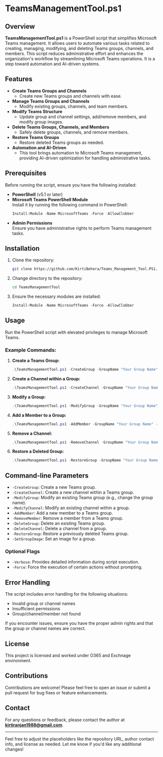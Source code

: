 # TeamsManagementTool.ps1

## Overview

**TeamsManagementTool.ps1** is a PowerShell script that simplifies Microsoft Teams management. It allows users to automate various tasks related to creating, managing, modifying, and deleting Teams groups, channels, and members. This script reduces administrative effort and enhances the organization's workflow by streamlining Microsoft Teams operations. It is a step toward automation and AI-driven systems.

## Features

- **Create Teams Groups and Channels**
  - Create new Teams groups and channels with ease.
- **Manage Teams Groups and Channels**
  - Modify existing groups, channels, and team members.
- **Modify Teams Structure**
  - Update group and channel settings, add/remove members, and modify group images.
- **Delete Teams Groups, Channels, and Members**
  - Safely delete groups, channels, and remove members.
- **Restore Teams Groups**
  - Restore deleted Teams groups as needed.
- **Automation and AI-Driven**
  - This tool brings automation to Microsoft Teams management, providing AI-driven optimization for handling administrative tasks.

## Prerequisites

Before running the script, ensure you have the following installed:

- **PowerShell** (v5.1 or later)
- **Microsoft Teams PowerShell Module**  
  Install it by running the following command in PowerShell:
  ```powershell
  Install-Module -Name MicrosoftTeams -Force -AllowClobber
  ```
- **Admin Permissions**  
  Ensure you have administrative rights to perform Teams management tasks.

## Installation

1. Clone the repository:
   ```bash
   git clone https://github.com/KirtiBehera/Teams_Management_Tool.PS1.git
   ```

2. Change directory to the repository:
   ```bash
   cd TeamsManagementTool
   ```

3. Ensure the necessary modules are installed:
   ```powershell
   Install-Module -Name MicrosoftTeams -Force -AllowClobber
   ```

## Usage

Run the PowerShell script with elevated privileges to manage Microsoft Teams.

### Example Commands:

1. **Create a Teams Group:**
   ```powershell
   .\TeamsManagementTool.ps1 -CreateGroup -GroupName "Your Group Name"
   ```

2. **Create a Channel within a Group:**
   ```powershell
   .\TeamsManagementTool.ps1 -CreateChannel -GroupName "Your Group Name" -ChannelName "Channel Name"
   ```

3. **Modify a Group:**
   ```powershell
   .\TeamsManagementTool.ps1 -ModifyGroup -GroupName "Your Group Name" -NewGroupName "Updated Group Name"
   ```

4. **Add a Member to a Group:**
   ```powershell
   .\TeamsManagementTool.ps1 -AddMember -GroupName "Your Group Name" -MemberEmail "user@example.com"
   ```

5. **Remove a Channel:**
   ```powershell
   .\TeamsManagementTool.ps1 -RemoveChannel -GroupName "Your Group Name" -ChannelName "Channel Name"
   ```

6. **Restore a Deleted Group:**
   ```powershell
   .\TeamsManagementTool.ps1 -RestoreGroup -GroupName "Your Group Name"
   ```

## Command-line Parameters

- `-CreateGroup`: Create a new Teams group.
- `-CreateChannel`: Create a new channel within a Teams group.
- `-ModifyGroup`: Modify an existing Teams group (e.g., change the group name).
- `-ModifyChannel`: Modify an existing channel within a group.
- `-AddMember`: Add a new member to a Teams group.
- `-RemoveMember`: Remove a member from a Teams group.
- `-DeleteGroup`: Delete an existing Teams group.
- `-DeleteChannel`: Delete a channel from a group.
- `-RestoreGroup`: Restore a previously deleted Teams group.
- `-SetGroupImage`: Set an image for a group.

### Optional Flags

- `-Verbose`: Provides detailed information during script execution.
- `-Force`: Force the execution of certain actions without prompting.

## Error Handling

The script includes error handling for the following situations:
- Invalid group or channel names
- Insufficient permissions
- Group/channel/member not found

If you encounter issues, ensure you have the proper admin rights and that the group or channel names are correct.

## License
This project is licensed and worked under O365 and Exchnage environment.


## Contributions

Contributions are welcome! Please feel free to open an issue or submit a pull request for bug fixes or feature enhancements.

## Contact

For any questions or feedback, please contact the author at **kirtiranjan1988@gmail.com**.

---

Feel free to adjust the placeholders like the repository URL, author contact info, and license as needed. Let me know if you'd like any additional changes!
